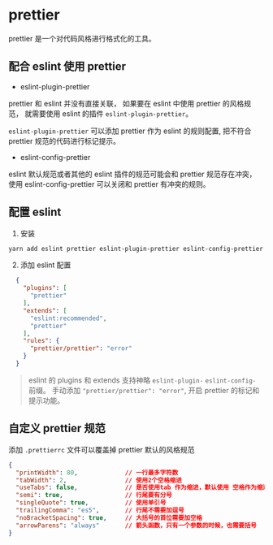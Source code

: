 # prettier
prettier 是一个对代码风格进行格式化的工具。 

## 配合 eslint 使用 prettier
* eslint-plugin-prettier

prettier 和 eslint 并没有直接关联， 如果要在 eslint 中使用 prettier 的风格规范， 就需要使用 eslint 的插件 `eslint-plugin-prettier`。

`eslint-plugin-prettier` 可以添加 prettier 作为 eslint 的规则配置, 把不符合 prettier 规范的代码进行标记提示。


* eslint-config-prettier

eslint 默认规范或者其他的 eslint 插件的规范可能会和 prettier 规范存在冲突， 使用 eslint-config-prettier  可以关闭和 prettier 有冲突的规则。

## 配置 eslint
1. 安装
```bash 
yarn add eslint prettier eslint-plugin-prettier eslint-config-prettier -D
```

2. 添加 eslint 配置
```json
  {
    "plugins": [
      "prettier"
    ],
    "extends": [
      "eslint:recommended",
      "prettier"
    ],
    "rules": {
      "prettier/prettier": "error"
    }
  }
```
> eslint 的 plugins 和 extends 支持神略 `eslint-plugin-` `eslint-config-` 前缀。
> 手动添加 `"prettier/prettier": "error"`, 开启 prettier 的标记和提示功能。

## 自定义 prettier 规范

添加 `.prettierrc` 文件可以覆盖掉 prettier 默认的风格规范

```json
{
  "printWidth": 80,             // 一行最多字符数
  "tabWidth": 2,                // 使用2个空格缩进
  "useTabs": false,             // 是否使用tab 作为缩进，默认使用 空格作为缩进
  "semi": true,                 // 行尾要有分号
  "singleQuote": true,          // 使用单引号
  "trailingComma": "es5",       // 行尾不需要加逗号
  "noBracketSpacing": true,     // 大括号的首位需要加空格
  "arrowParens": "always"       // 箭头函数，只有一个参数的时候，也需要括号
}
```